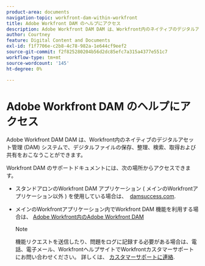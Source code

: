 ```yaml
---
product-area: documents
navigation-topic: workfront-dam-within-workfront
title: Adobe Workfront DAM のヘルプにアクセス
description: Adobe Workfront DAM DAM は、Workfront内のネイティブのデジタルアセット管理 (DAM) システムで、デジタルファイルの保存、整理、検索、取得および共有をおこなうことができます。
author: Courtney
feature: Digital Content and Documents
exl-id: f1f7706e-c2b8-4c78-982a-1e644cf9eef2
source-git-commit: f2f825280204b56d2dc85efc7a315a4377e551c7
workflow-type: tm+mt
source-wordcount: '145'
ht-degree: 0%

---
```


# Adobe Workfront DAM のヘルプにアクセス

Adobe Workfront DAM DAM は、Workfront内のネイティブのデジタルアセット管理 (DAM) システムで、デジタルファイルの保存、整理、検索、取得および共有をおこなうことができます。

Workfront DAM のサポートドキュメントには、次の場所からアクセスできます。

* スタンドアロンのWorkfront DAM アプリケーション ( メインのWorkfrontアプリケーション以外 ) を使用している場合は、  [damsuccess.com](https://www.damsuccess.com).
* メインのWorkfrontアプリケーション内でWorkfront DAM 機能を利用する場合は、 [Adobe Workfront内のAdobe Workfront DAM](../../documents/workfront-dam-within-workfront/workfront-dam-in-workfrontt.md)

   >[!NOTE]
   >
   >機能リクエストを送信したり、問題をログに記録する必要がある場合は、電話、電子メール、WorkfrontヘルプサイトでWorkfrontカスタマーサポートにお問い合わせください。 詳しくは、 [カスタマーサポートに連絡](../../workfront-basics/tips-tricks-and-troubleshooting/contact-customer-support.md).
